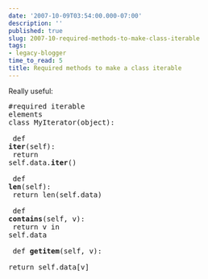 ```yaml
---
date: '2007-10-09T03:54:00.000-07:00'
description: ''
published: true
slug: 2007-10-required-methods-to-make-class-iterable
tags:
- legacy-blogger
time_to_read: 5
title: Required methods to make a class iterable
---
```


Really useful:<br /><pre class="prettyprint-py">#required iterable elements<br />class MyIterator(object):<br /><br />    def __iter__(self):<br />        return self.data.__iter__()<br /><br />    def __len__(self):<br />        return len(self.data)<br /><br />    def __contains__(self, v):<br />        return v in self.data<br /><br />    def __getitem__(self, v):<br />        return self.data[v]<br /></pre>